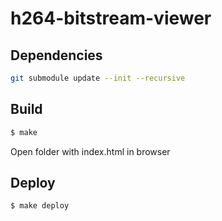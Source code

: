 h264-bitstream-viewer
===

## Dependencies

```bash
git submodule update --init --recursive
```

## Build

```bash
$ make
```

Open folder with index.html in browser

## Deploy

```bash
$ make deploy
```
